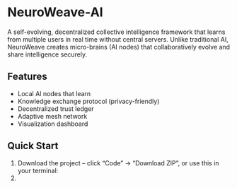 # NeuroWeave-AI

A self-evolving, decentralized collective intelligence framework that learns from multiple users in real time without central servers.
Unlike traditional AI, NeuroWeave creates micro-brains (AI nodes) that collaboratively evolve and share intelligence securely.

## Features
- Local AI nodes that learn
- Knowledge exchange protocol (privacy-friendly)
- Decentralized trust ledger
- Adaptive mesh network
- Visualization dashboard

## Quick Start

1. Download the project – click “Code” → “Download ZIP”, or use this in your terminal:
2.
